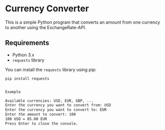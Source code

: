 # Currency Converter

This is a simple Python program that converts an amount from one currency to another using the ExchangeRate-API.

## Requirements

- Python 3.x
- `requests` library

You can install the `requests` library using pip:
```sh
pip install requests


Example

Available currencies: USD, EUR, GBP, ...
Enter the currency you want to convert from: USD
Enter the currency you want to convert to: EUR
Enter the amount to convert: 100
100 USD = 85.00 EUR
Press Enter to close the console.
